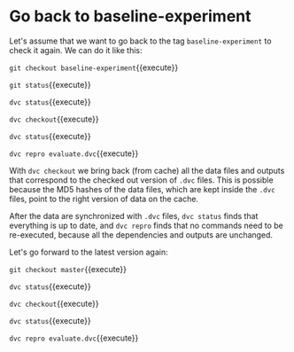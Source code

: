 # Go back to baseline-experiment

Let's assume that we want to go back to the tag `baseline-experiment`
to check it again. We can do it like this:
   
`git checkout baseline-experiment`{{execute}}

`git status`{{execute}}

`dvc status`{{execute}}

`dvc checkout`{{execute}}

`dvc status`{{execute}}

`dvc repro evaluate.dvc`{{execute}}

With `dvc checkout` we bring back (from cache) all the data files
and outputs that correspond to the checked out version of `.dvc`
files. This is possible because the MD5 hashes of the data files,
which are kept inside the `.dvc` files, point to the right version
of data on the cache.

After the data are synchronized with `.dvc` files, `dvc status`
finds that everything is up to date, and `dvc repro` finds that no
commands need to be re-executed, because all the dependencies and
outputs are unchanged.

Let's go forward to the latest version again:

`git checkout master`{{execute}}

`dvc status`{{execute}}

`dvc checkout`{{execute}}

`dvc status`{{execute}}

`dvc repro evaluate.dvc`{{execute}}
